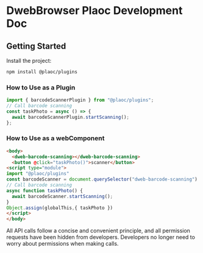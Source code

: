 # DwebBrowser Plaoc Development Doc

## Getting Started

Install the project:

```bash
npm install @plaoc/plugins
```

### How to Use as a Plugin

```typescript
import { barcodeScannerPlugin } from "@plaoc/plugins";
// Call barcode scanning
const taskPhoto = async () => {
  await barcodeScannerPlugin.startScanning();
};
```

### How to Use as a webComponent

```html
<body>
  <dweb-barcode-scanning></dweb-barcode-scanning>
  <button @click="taskPhoto()">scanner</button>
<script type="module">
import "@plaoc/plugins"
const barcodeScanner = document.querySelector("dweb-barcode-scanning")!
// Call barcode scanning
async function taskPhoto() {
  await barcodeScanner.startScanning();
}
Object.assign(globalThis,{ taskPhoto })
</script>
</body>
```

All API calls follow a concise and convenient principle, and all permission requests have been hidden from developers. Developers no longer need to worry about permissions when making calls.
